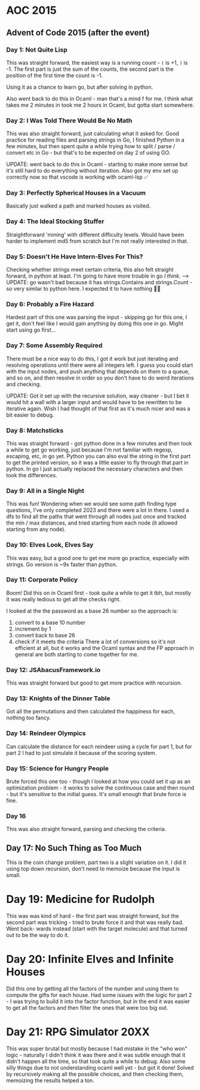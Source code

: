 # AOC 2015
## Advent of Code 2015 (after the event)
### Day 1: Not Quite Lisp
This was straight forward, the easiest way is a running count - `(` is +1, `)`
is -1. The first part is just the sum of the counts, the second part is the
position of the first time the count is -1.

Using it as a chance to learn go, but after solving in python.

Also went back to do this in Ocaml - man that's a mind f for me. I think what
takes me 2 minutes in took me 2 hours in Ocaml, but gotta start somewhere.

### Day 2: I Was Told There Would Be No Math
This was also straight forward, just calculating what it asked for. Good
practice for reading files and parsing strings in Go, I finished Python in a few
minutes, but then spent quite a while trying how to split / parse / convert etc
in Go - but that's to be expected on day 2 of using GO.

UPDATE: went back to do this in Ocaml - starting to make more sense but it's
still hard to do everything without iteration. Also got my env set up correctly
now so that vscode is working with ocaml-lsp ✅

### Day 3: Perfectly Spherical Houses in a Vacuum
Basically just walked a path and marked houses as visited.

### Day 4: The Ideal Stocking Stuffer
Straightforward 'mining' with different difficulty levels. Would have been
harder to implement md5 from scratch but I'm not really interested in that.

### Day 5: Doesn't He Have Intern-Elves For This?
Checking whether strings meet certain criteria, this also felt straight
forward, in python at least. I'm going to have more trouble in go _I think_.
--> UPDATE: go wasn't bad because it has strings.Contains and strings.Count - so
very similar to python here. I expected it to have nothing 🤷‍♂️

### Day 6: Probably a Fire Hazard
Hardest part of this one was parsing the input - skipping go for this one, I get
it, don't feel like I would gain anything by doing this one in go. Might start
using go first...

### Day 7: Some Assembly Required
There must be a nice way to do this, I got it work but just iterating and
resolving operations until there were all integers left. I guess you could start
with the input nodes, and push anything that depends on them to a queue, and so
on, and then resolve in order so you don't have to do weird iterations and
checking.

UPDATE: Got it set up with the recursive solution, way cleaner - but I bet it
would hit a wall with a larger input and would have to be rewritten to be
iterative again. Wish I had thought of that first as it's much nicer and was
a bit easier to debug.

### Day 8: Matchsticks
This was straight forward - got python done in a few minutes and then took a
while to get go working, just because I'm not familiar with regexp, escaping,
etc, in go yet. Python you can also eval the string in the first part to get
the printed version, so it was a little easier to fly through that part in 
python. In go I just actually replaced the necessary characters and then took
the differences.

### Day 9: All in a Single Night
This was fun! Wondering when we would see some path finding type questions, I've
only completed 2023 and there were a lot in there. I used a dfs to find all the
paths that went through all nodes just once and tracked the min / max distances,
and tried starting from each node (it allowed starting from any node).

### Day 10: Elves Look, Elves Say
This was easy, but a good one to get me more go practice, especially with
strings. Go version is ~9x faster than python.

### Day 11: Corporate Policy
Boom! Did this on in Ocaml first - took quite a while to get it tbh, but mostly
it was really tedious to get all the checks right.

I looked at the the password as a base 26 number so the approach is:
1. convert to a base 10 number
2. increment by 1
3. convert back to base 26
4. check if it meets the criteria
There a lot of conversions so it's not efficient at all, but it works and the 
Ocaml syntax and the FP approach in general are both starting to come together 
for me.

### Day 12: JSAbacusFramework.io
This was straight forward but good to get more practice with recursion.

### Day 13: Knights of the Dinner Table
Got all the permutations and then calculated the happiness for each, nothing too
fancy.

### Day 14: Reindeer Olympics
Can calculate the distance for each reindeer using a cycle for part 1, but for
part 2 I had to just simulate it because of the scoring system.

### Day 15: Science for Hungry People
Brute forced this one too - though I looked at how you could set it up as an
optimization problem - it works to solve the continuous case and then round -
but it's sensitive to the initial guess. It's small enough that brute force is
fine.

### Day 16
This was also straight forward, parsing and checking the criteria.

## Day 17: No Such Thing as Too Much
This is the coin change problem, part two is a slight variation on it. I did it
using top down recursion, don't need to memoize because the input is small.

# Day 19: Medicine for Rudolph
This was was kind of hard - the first part was straight forward, but the second
part was tricking - tried to brute force it and that was really bad. Went back-
wards instead (start with the target molecule) and that turned out to be the
way to do it.

# Day 20: Infinite Elves and Infinite Houses
Did this one by getting all the factors of the number and using them to compute
the gifts for each house. Had some issues with the logic for part 2 - I was
trying to build it into the factor function, but in the end it was easier to get
all the factors and then filter the ones that were too big out.

# Day 21: RPG Simulator 20XX
This was super brutal but mostly because I had mistake in the "who won" logic -
naturally I didn't think it was there and it was subtle enough that it didn't
happen all the time, so that took quite a while to debug. Also some silly things
due to not understanding ocaml well yet - but got it done!
Solved by recursively making all the possible choices, and then checking them,
memoizing the results helped a ton.
